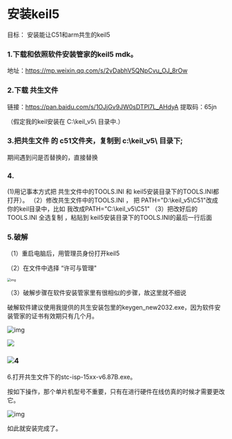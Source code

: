 # 安装keil5

目标： 安装能让C51和arm共生的keil5

### 1.下载和依照软件安装管家的keil5 mdk。

地址：https://mp.weixin.qq.com/s/2vDabhV5QNpCvu_OJ_8rOw



### 2.下载 共生文件
链接：https://pan.baidu.com/s/1OJjGv9JW0sDTPl7L_AHdyA 
提取码：65jn

（假定我的keil安装在  C:\keil_v5\ 目录中.）

### 3.把共生文件 的 c51文件夹，复制到  c:\keil_v5\ 目录下;

期间遇到问是否替换的，直接替换

### 4.
(1)用记事本方式把  共生文件中的TOOLS.INI  和 keil5安装目录下的TOOLS.INI都打开）。
（2）修改共生文件中的TOOLS.INI  ，
把  PATH="D:\keil_v5\C51\"改成 你的keil目录中，比如 我改成PATH="C:\keil_v5\C51\"
（3）把改好后的TOOLS.INI 全选复制 ，粘贴到  keil5安装目录下的TOOLS.INI的最后一行后面

### 5.破解

（1）重启电脑后，用管理员身份打开keil5

（2）在文件中选择   “许可与管理"

<img src="https://cdn.jsdelivr.net/gh/Mally-cj/img-folder/window\2.png" alt="img" style="zoom: 50%;" />

（3）破解步骤在软件安装管家里有很相似的步骤，故这里就不细说

破解软件建议使用我提供的共生安装包里的keygen_new2032.exe，因为软件安装管家的证书有效期只有几个月。

![img](https://cdn.jsdelivr.net/gh/Mally-cj/img-folder/window\CX33}2846RMR]AXW@GZKG9E.png)

![](https://cdn.jsdelivr.net/gh/Mally-cj/img-folder/window\20200401204759.png)





### ![4](C:%5CUsers%5C53055%5CDocuments%5Cmarkdown%E6%96%87%E4%BB%B6%5C%E5%8D%95%E7%89%87%E6%9C%BA%E5%AE%9E%E9%AA%8C%E6%8A%A5%E5%91%8A%5C%E4%BD%BF%E7%94%A8%E7%9A%84%E5%9B%BE%E7%89%87%5C4.png)

6.打开共生文件下的stc-isp-15xx-v6.87B.exe。

按如下操作，那个单片机型号不重要，只有在进行硬件在线仿真的时候才需要更改它。

![img](https://cdn.jsdelivr.net/gh/Mally-cj/img-folder/window\TQ~XQOI%T09H02SSYVGYYHN.png)

如此就安装完成了。